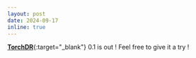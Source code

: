 ```yaml
---
layout: post
date: 2024-09-17
inline: true
---
```


[**TorchDR**](https://github.com/TorchDR/TorchDR){:target="\_blank"} 0.1 is out ! Feel free to give it a try !
